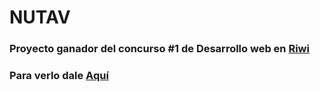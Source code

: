 # NUTAV


### Proyecto ganador del concurso #1 de Desarrollo web en [Riwi](https://riwi.io/)
### Para verlo dale [Aquí](https://nutav.vercel.app/)
